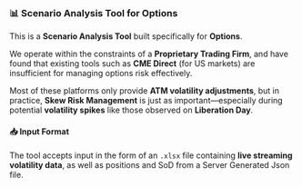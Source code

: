 ### 📊 Scenario Analysis Tool for Options

This is a **Scenario Analysis Tool** built specifically for **Options**.

We operate within the constraints of a **Proprietary Trading Firm**, and have found that existing tools such as **CME Direct** (for US markets) are insufficient for managing options risk effectively.

Most of these platforms only provide **ATM volatility adjustments**, but in practice, **Skew Risk Management** is just as important—especially during potential **volatility spikes** like those observed on **Liberation Day**.

#### 📥 Input Format

The tool accepts input in the form of an `.xlsx` file containing **live streaming volatility data**, as well as positions and SoD from a Server Generated Json file.

